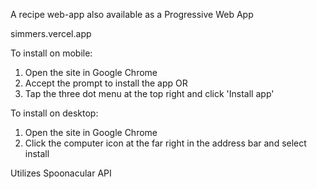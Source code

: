 A recipe web-app also available as a Progressive Web App

simmers.vercel.app

To install on mobile: 
  1. Open the site in Google Chrome
  2. Accept the prompt to install the app OR
  3. Tap the three dot menu at the top right and click 'Install app'

To install on desktop:
  1. Open the site in Google Chrome
  2. Click the computer icon at the far right in the address bar and select install






Utilizes Spoonacular API
